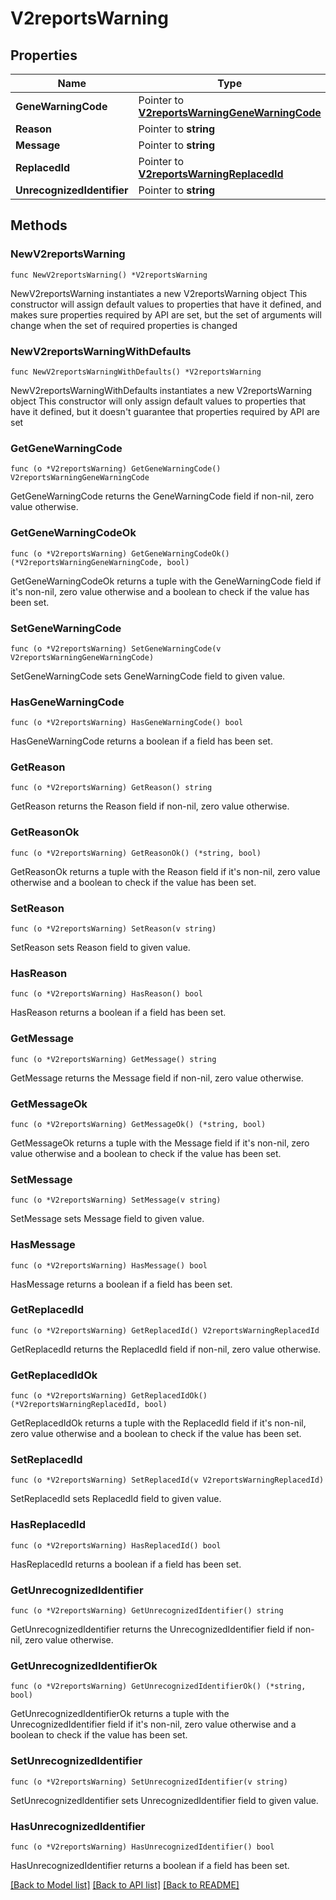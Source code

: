 # V2reportsWarning

## Properties

Name | Type | Description | Notes
------------ | ------------- | ------------- | -------------
**GeneWarningCode** | Pointer to [**V2reportsWarningGeneWarningCode**](V2reportsWarningGeneWarningCode.md) |  | [optional] [default to V2REPORTSWARNINGGENEWARNINGCODE_UNKNOWN_GENE_WARNING_CODE]
**Reason** | Pointer to **string** |  | [optional] 
**Message** | Pointer to **string** |  | [optional] 
**ReplacedId** | Pointer to [**V2reportsWarningReplacedId**](V2reportsWarningReplacedId.md) |  | [optional] 
**UnrecognizedIdentifier** | Pointer to **string** |  | [optional] 

## Methods

### NewV2reportsWarning

`func NewV2reportsWarning() *V2reportsWarning`

NewV2reportsWarning instantiates a new V2reportsWarning object
This constructor will assign default values to properties that have it defined,
and makes sure properties required by API are set, but the set of arguments
will change when the set of required properties is changed

### NewV2reportsWarningWithDefaults

`func NewV2reportsWarningWithDefaults() *V2reportsWarning`

NewV2reportsWarningWithDefaults instantiates a new V2reportsWarning object
This constructor will only assign default values to properties that have it defined,
but it doesn't guarantee that properties required by API are set

### GetGeneWarningCode

`func (o *V2reportsWarning) GetGeneWarningCode() V2reportsWarningGeneWarningCode`

GetGeneWarningCode returns the GeneWarningCode field if non-nil, zero value otherwise.

### GetGeneWarningCodeOk

`func (o *V2reportsWarning) GetGeneWarningCodeOk() (*V2reportsWarningGeneWarningCode, bool)`

GetGeneWarningCodeOk returns a tuple with the GeneWarningCode field if it's non-nil, zero value otherwise
and a boolean to check if the value has been set.

### SetGeneWarningCode

`func (o *V2reportsWarning) SetGeneWarningCode(v V2reportsWarningGeneWarningCode)`

SetGeneWarningCode sets GeneWarningCode field to given value.

### HasGeneWarningCode

`func (o *V2reportsWarning) HasGeneWarningCode() bool`

HasGeneWarningCode returns a boolean if a field has been set.

### GetReason

`func (o *V2reportsWarning) GetReason() string`

GetReason returns the Reason field if non-nil, zero value otherwise.

### GetReasonOk

`func (o *V2reportsWarning) GetReasonOk() (*string, bool)`

GetReasonOk returns a tuple with the Reason field if it's non-nil, zero value otherwise
and a boolean to check if the value has been set.

### SetReason

`func (o *V2reportsWarning) SetReason(v string)`

SetReason sets Reason field to given value.

### HasReason

`func (o *V2reportsWarning) HasReason() bool`

HasReason returns a boolean if a field has been set.

### GetMessage

`func (o *V2reportsWarning) GetMessage() string`

GetMessage returns the Message field if non-nil, zero value otherwise.

### GetMessageOk

`func (o *V2reportsWarning) GetMessageOk() (*string, bool)`

GetMessageOk returns a tuple with the Message field if it's non-nil, zero value otherwise
and a boolean to check if the value has been set.

### SetMessage

`func (o *V2reportsWarning) SetMessage(v string)`

SetMessage sets Message field to given value.

### HasMessage

`func (o *V2reportsWarning) HasMessage() bool`

HasMessage returns a boolean if a field has been set.

### GetReplacedId

`func (o *V2reportsWarning) GetReplacedId() V2reportsWarningReplacedId`

GetReplacedId returns the ReplacedId field if non-nil, zero value otherwise.

### GetReplacedIdOk

`func (o *V2reportsWarning) GetReplacedIdOk() (*V2reportsWarningReplacedId, bool)`

GetReplacedIdOk returns a tuple with the ReplacedId field if it's non-nil, zero value otherwise
and a boolean to check if the value has been set.

### SetReplacedId

`func (o *V2reportsWarning) SetReplacedId(v V2reportsWarningReplacedId)`

SetReplacedId sets ReplacedId field to given value.

### HasReplacedId

`func (o *V2reportsWarning) HasReplacedId() bool`

HasReplacedId returns a boolean if a field has been set.

### GetUnrecognizedIdentifier

`func (o *V2reportsWarning) GetUnrecognizedIdentifier() string`

GetUnrecognizedIdentifier returns the UnrecognizedIdentifier field if non-nil, zero value otherwise.

### GetUnrecognizedIdentifierOk

`func (o *V2reportsWarning) GetUnrecognizedIdentifierOk() (*string, bool)`

GetUnrecognizedIdentifierOk returns a tuple with the UnrecognizedIdentifier field if it's non-nil, zero value otherwise
and a boolean to check if the value has been set.

### SetUnrecognizedIdentifier

`func (o *V2reportsWarning) SetUnrecognizedIdentifier(v string)`

SetUnrecognizedIdentifier sets UnrecognizedIdentifier field to given value.

### HasUnrecognizedIdentifier

`func (o *V2reportsWarning) HasUnrecognizedIdentifier() bool`

HasUnrecognizedIdentifier returns a boolean if a field has been set.


[[Back to Model list]](../README.md#documentation-for-models) [[Back to API list]](../README.md#documentation-for-api-endpoints) [[Back to README]](../README.md)


